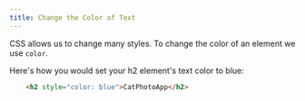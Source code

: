 ```yaml
---
title: Change the Color of Text
---
```

CSS allows us to change many styles. To change the color of an element we use `color`.

Here's how you would set your h2 element's text color to blue:
```html
    <h2 style="color: blue">CatPhotoApp</h2>
```